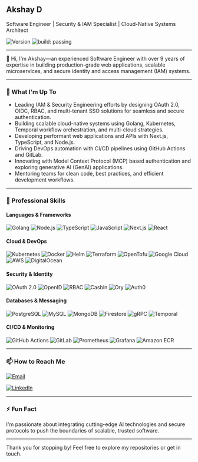 ## Akshay D

Software Engineer | Security & IAM Specialist | Cloud-Native Systems Architect

![Version](https://img.shields.io/badge/version-1.0.0-blue)
![build: passing](https://img.shields.io/badge/build-passing-success)

---

👋 Hi, I'm Akshay—an experienced Software Engineer with over 9 years of expertise in building production-grade web applications, scalable microservices, and secure identity and access management (IAM) systems.

---

### 🔭 What I'm Up To

- Leading IAM & Security Engineering efforts by designing OAuth 2.0, OIDC, RBAC, and multi-tenant SSO solutions for seamless and secure authentication.
- Building scalable cloud-native systems using Golang, Kubernetes, Temporal workflow orchestration, and multi-cloud strategies.
- Developing performant web applications and APIs with Next.js, TypeScript, and Node.js.
- Driving DevOps automation with CI/CD pipelines using GitHub Actions and GitLab.
- Innovating with Model Context Protocol (MCP) based authentication and exploring generative AI (GenAI) applications.
- Mentoring teams for clean code, best practices, and efficient development workflows.

---
### 💼 Professional Skills

#### Languages & Frameworks
![Golang](https://img.shields.io/badge/Golang-00ADD8?style=for-the-badge&logo=go&logoColor=white) 
![Node.js](https://img.shields.io/badge/Node.js-339933?style=for-the-badge&logo=node.js&logoColor=white) 
![TypeScript](https://img.shields.io/badge/TypeScript-3178C6?style=for-the-badge&logo=typescript&logoColor=white) 
![JavaScript](https://img.shields.io/badge/JavaScript-F7DF1E?style=for-the-badge&logo=javascript&logoColor=black) 
![Next.js](https://img.shields.io/badge/Next.js-black?style=for-the-badge&logo=nextdotjs&logoColor=white) 
![React](https://img.shields.io/badge/React-20232A?style=for-the-badge&logo=react&logoColor=61DAFB)

#### Cloud & DevOps
![Kubernetes](https://img.shields.io/badge/Kubernetes-326CE5?style=for-the-badge&logo=kubernetes&logoColor=white) 
![Docker](https://img.shields.io/badge/Docker-2496ED?style=for-the-badge&logo=docker&logoColor=white) 
![Helm](https://img.shields.io/badge/Helm-0F1C35?style=for-the-badge&logo=helm&logoColor=white) 
![Terraform](https://img.shields.io/badge/Terraform-7B42BC?style=for-the-badge&logo=terraform&logoColor=white) 
![OpenTofu](https://img.shields.io/badge/OpenTofu-DD3E54?style=for-the-badge&logo=openstack&logoColor=white) 
![Google Cloud](https://img.shields.io/badge/GCP-4285F4?style=for-the-badge&logo=googlecloud&logoColor=white) 
![AWS](https://img.shields.io/badge/AWS-232F3E?style=for-the-badge&logo=amazonaws&logoColor=white) 
![DigitalOcean](https://img.shields.io/badge/DigitalOcean-0080FF?style=for-the-badge&logo=digitalocean&logoColor=white)

#### Security & Identity
![OAuth 2.0](https://img.shields.io/badge/OAuth%202.0-000000?style=for-the-badge&logo=oauth&logoColor=white) 
![OpenID](https://img.shields.io/badge/OIDC-0078D4?style=for-the-badge&logo=openid&logoColor=white) 
![RBAC](https://img.shields.io/badge/RBAC-0099FF?style=for-the-badge&logo=keybase&logoColor=white) 
![Casbin](https://img.shields.io/badge/Casbin-FF6600?style=for-the-badge) 
![Ory](https://img.shields.io/badge/Ory-007ACC?style=for-the-badge&logo=azuredevops&logoColor=white) 
![Auth0](https://img.shields.io/badge/Auth0-E9632F?style=for-the-badge&logo=auth0&logoColor=white)

#### Databases & Messaging
![PostgreSQL](https://img.shields.io/badge/PostgreSQL-336791?style=for-the-badge&logo=postgresql&logoColor=white) 
![MySQL](https://img.shields.io/badge/MySQL-4479A1?style=for-the-badge&logo=mysql&logoColor=white) 
![MongoDB](https://img.shields.io/badge/MongoDB-47A248?style=for-the-badge&logo=mongodb&logoColor=white) 
![Firestore](https://img.shields.io/badge/Firestore-F1483F?style=for-the-badge&logo=googlecloud&logoColor=white) 
![gRPC](https://img.shields.io/badge/gRPC-00ADD8?style=for-the-badge) 
![Temporal](https://img.shields.io/badge/Temporal-4B87C9?style=for-the-badge)

#### CI/CD & Monitoring
![GitHub Actions](https://img.shields.io/badge/GitHub_Actions-2088FF?style=for-the-badge&logo=githubactions&logoColor=white) 
![GitLab](https://img.shields.io/badge/GitLab-FCA121?style=for-the-badge&logo=gitlab&logoColor=white) 
![Prometheus](https://img.shields.io/badge/Prometheus-E6522C?style=for-the-badge&logo=prometheus&logoColor=white) 
![Grafana](https://img.shields.io/badge/Grafana-F46800?style=for-the-badge&logo=grafana&logoColor=white) 
![Amazon ECR](https://img.shields.io/badge/Amazon_ECR-FF9900?style=for-the-badge&logo=amazonaws&logoColor=white)


---

### 📫 How to Reach Me

[![Email](https://img.shields.io/badge/Email-aksh.dkgmail.com-c14438?style=for-the-badge&logo=gmail&logoColor=white)](mailto:aksh.dk@gmail.com)

[![LinkedIn](https://img.shields.io/badge/LinkedIn-Akshay-blue?style=for-the-badge&logo=linkedin&logoColor=white)]([https://www.linkedin.com/in/YOUR_LINKEDIN_PROFILE](https://www.linkedin.com/in/akshaykomarla))

---

### ⚡ Fun Fact

I'm passionate about integrating cutting-edge AI technologies and secure protocols to push the boundaries of scalable, trusted software.

---

Thank you for stopping by! Feel free to explore my repositories or get in touch.


